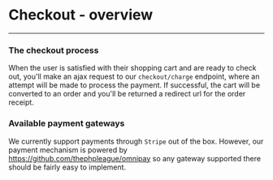 # Checkout - overview

---

<a name="section-1"></a>

### The checkout process
When the user is satisfied with their shopping cart and are ready to check out, you'll make an ajax request to our `checkout/charge` endpoint, where an attempt will be made to process the payment. If successful, the cart will be converted to an order and you'll be returned a redirect url for the order receipt.

### Available payment gateways
We currently support payments through `Stripe` out of the box. However, our payment mechanism is powered by https://github.com/thephpleague/omnipay so any gateway supported there should be fairly easy to implement.
